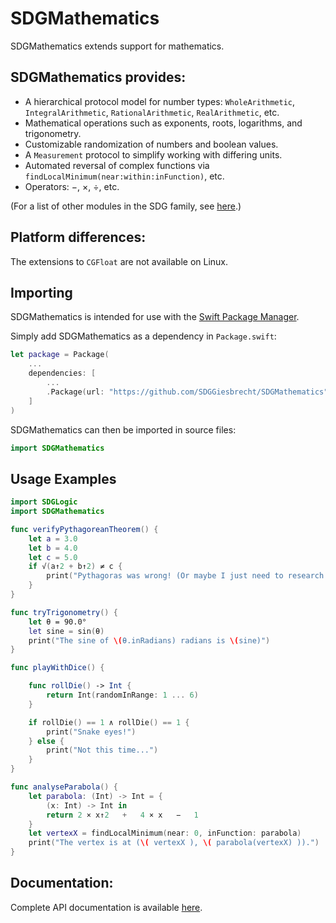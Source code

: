 <!-- README.md -->
<!--  -->
<!-- This source file is part of the SDGMathematics open source project. -->
<!--  -->
<!-- Copyright ©2016–2017 Jeremy David Giesbrecht and the SDGMathematics contributors. -->
<!--  -->
<!-- Soli Deo gloria -->
<!--  -->
<!-- Licensed under the Apache License, Version 2.0 -->
<!-- See http://www.apache.org/licenses/LICENSE-2.0 for licence information. -->

# SDGMathematics

SDGMathematics extends support for mathematics.

## SDGMathematics provides:

* A hierarchical protocol model for number types: `WholeArithmetic`, `IntegralArithmetic`, `RationalArithmetic`, `RealArithmetic`, etc.
* Mathematical operations such as exponents, roots, logarithms, and trigonometry.
* Customizable randomization of numbers and boolean values.
* A `Measurement` protocol to simplify working with differing units.
* Automated reversal of complex functions via `findLocalMinimum(near:within:inFunction)`, etc.
* Operators: −, ×, ÷, etc.

(For a list of other modules in the SDG family, see [here](https://github.com/SDGGiesbrecht/SDG/blob/master/README.md).)

## Platform differences:

The extensions to `CGFloat` are not available on Linux.

## Importing

SDGMathematics is intended for use with the [Swift Package Manager](https://swift.org/package-manager/).

Simply add SDGMathematics as a dependency in `Package.swift`:

```swift
let package = Package(
    ...
    dependencies: [
        ...
        .Package(url: "https://github.com/SDGGiesbrecht/SDGMathematics", versions: "1.0.0" ..< "2.0.0")
    ]
)
```

SDGMathematics can then be imported in source files:

```swift
import SDGMathematics
```

## Usage Examples

```swift
import SDGLogic
import SDGMathematics

func verifyPythagoreanTheorem() {
    let a = 3.0
    let b = 4.0
    let c = 5.0
    if √(a↑2 + b↑2) ≠ c {
        print("Pythagoras was wrong! (Or maybe I just need to research floating point numbers...)")
    }
}

func tryTrigonometry() {
    let θ = 90.0°
    let sine = sin(θ)
    print("The sine of \(θ.inRadians) radians is \(sine)")
}

func playWithDice() {

    func rollDie() -> Int {
        return Int(randomInRange: 1 ... 6)
    }

    if rollDie() == 1 ∧ rollDie() == 1 {
        print("Snake eyes!")
    } else {
        print("Not this time...")
    }
}

func analyseParabola() {
    let parabola: (Int) -> Int = {
        (x: Int) -> Int in
        return 2 × x↑2   +   4 × x   −   1
    }
    let vertexX = findLocalMinimum(near: 0, inFunction: parabola)
    print("The vertex is at (\( vertexX ), \( parabola(vertexX) )).")
}
```

## Documentation:

Complete API documentation is available [here](https://sdggiesbrecht.github.io/SDGMathematics/).
